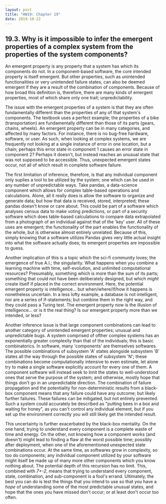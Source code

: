 ```yaml
---
layout: post
title: "HW19: Chapter 19"
date: 2019-10-22
---
```


## 19.3. Why is it impossible to infer the emergent properties of a complex system from the properties of the system components?

An emergent property is any property that a system has which its components do not. In a component-based software, the core intended property is itself emergent. But other properties, such as unintended functionalities or very unintended failure states, can also be deemed emergent if they are a result of the combination of components. Because of how broad this definition is, therefore, there are many kinds of emergent properties, most of which share only one trait; unpredictability.

The issue with the emergent properties of a system is that they are often fundamentally different than the properties of any of that system's components. The textbook uses a perfect example; the properties of a bike (transportation) are fundamentally different than those of its parts (gears, chains, wheels). An emergent property can be in many categories, and affected by many factors. For instance, there is no bug-free hardware, software, or user. As such, when looking at complex systems, we are frequently not looking at a single instance of error in one location, but a chain; perhaps this error state in component 1 causes an error state in component 2? Perhaps it doesn't, but instead reaches an unusual state that was not supposed to be accessible. Thus, unexpected emergent states occur, not all of which result in complete software failure.

The first limitation of inference, therefore, is that any individual component only suplies a tool to be utilized by the system; one which can be used in any number of unpredictable ways. Take pandas, a data-science component which allows for complex table-based operations and calculations. Alone, all it really does is allow the software to organize and generate data; but how that data is received, stored, interpreted; these pandas doesn't know or care about. This could be part of a software which analyses census data to make voting predictions, or part of a security software which does table-based calculations to compare data extrapolated from a photograph of an individual against that of the 'key' user. All of these uses are emergent; the functionality of the part enables the functionality of the whole, but is otherwise almost entirely unrelated. Because of this, simply knowing that a software utilizes Pandas gives very little actual insight into what the software actually does; its emergent properties are impossible to guess.

Another implication of this is a topic which the sci-fi community loves; the emergence of true A.I.; the singularity. What happens when you combine a learning machine with time, self-evolution, and unlimited computational resources? Presumably, something which is more than the sum of its parts; something that could not have been deliberately designed, but which *might* create itself if placed in the correct environment. Here, the potential emergent property is intelligence... but when/where/if/how it happens is nonetheless uncertain. In a less lofty example, a database is not intelligent, nor are a series of if-statements; but combine them in the right way, and they could pass a Turing test. The emergent property now is the illusion of intelligence... or is it the real thing? Is our emergent property more than we intended, or less?

Another inference issue is that large component combinations can lead to another category of unintended emergent properties; unusual and unpredictable bugs. A system comprised of ofther complex systems has an exponentially greater complexity than that of the individuals; this is basic combinatorics. In software, many 'components' are themselves softwares. The possible combinations of subsystem 'A' states alongside subsystem 'B' states all the way through the possible states of subsystem 'N'; these combinations become computationally intensive to even estimate, let alone try to make a single software explicitly account for every one of them. A component software will instead seek to limit the states to well-understood ones that serve the purpose of the system; and otherwise, mostly hope that things don't go in an unpredictable direction. The combination of failure propagation and the potentiality for non-deterministic results from a black-box component means that any failure could have any outcome; but likely further failures. These failures can be mitigated, but not entirely prevented. Such a system could accurately be described as "putting bees in a box and waiting for honey", as you can't control any individual element, but if you set up the environment correctly you will still likely get the intended result.

This uncertainty is further exacerbated by the black-box mentality. On the one hand, trying to understand every component is a complete waste of time and energy. On the other, not knowing how a component works (and doesn't) might lead to finding a flaw at the worst possible time; possibly after deployment, when one of the aforementioned unexpected state combinations occur. At the same time, as softwares grow in complexity, so too do components; any individual component utilized by your software might itself be made up of many more other components which you know nothing about. The potential depth of this recursion has no limit. This, combined with *7+-2*, means that trying to understand every component, state, combination, and sub-component is a fool's errand. Ultimately, the best you can do is test the things that you intend to use so that you have a *hope* of understanding some of the most predictable unusual states, and hope that the ones you have missed don't occur; or at least don't occur too often.
